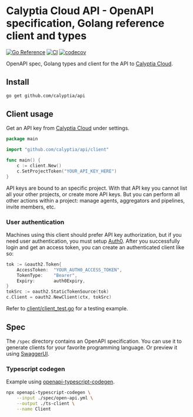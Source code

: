 # Calyptia Cloud API - OpenAPI specification, Golang reference client and types

[![Go Reference](https://pkg.go.dev/badge/github.com/calyptia/api.svg)](https://pkg.go.dev/github.com/calyptia/api)
[![CI](https://github.com/calyptia/go-repo-template/actions/workflows/ci.yml/badge.svg?branch=main)](https://github.com/calyptia/go-repo-template/actions/workflows/ci.yml)
[![codecov](https://codecov.io/gh/calyptia/api/branch/main/graph/badge.svg?token=FUCFZ7JRAS)](https://codecov.io/gh/calyptia/api)

OpenAPI spec, Golang types and client for the API to [Calyptia Cloud](https://cloud.calyptia.com).

## Install

```bash
go get github.com/calyptia/api
```

## Client usage

Get an API key from [Calyptia Cloud](https://cloud.calyptia.com) under settings.

```go
package main

import "github.com/calyptia/api/client"

func main() {
    c := client.New()
    c.SetProjectToken("YOUR_API_KEY_HERE")
}
```

API keys are bound to an specific project.
With that API key you cannot list all your other projects,
or create more API keys.
But you can perform all other actions within a project:
manage agents, aggregators and pipelines, invite members, etc.

### User authentication

Machines using this client should prefer API key authorization,
but if you need user authentication, you must setup [Auth0](https://auth0.com).
After you successfully login and get an access token,
you can create an authenticated client like so:

```go
tok := &oauth2.Token{
    AccessToken:  "YOUR_AUTH0_ACCESS_TOKEN",
    TokenType:    "Bearer",
    Expiry:       auth0Expiry,
}
tokSrc := oauth2.StaticTokenSource(tok)
c.Client = oauth2.NewClient(ctx, tokSrc)
```

Refer to [client/client_test.go](https://github.com/calyptia/api/blob/eec74522b60638539bdb7f2334548d3c4cda813d/client/client_test.go#L528-L531)
for a testing example.

## Spec

The `/spec` directory contains an OpenAPI specification.
You can use it to generate clients for your favorite programming language.
Or preview it using [SwaggerUI](https://editor.swagger.io/?url=https://raw.githubusercontent.com/calyptia/api/main/spec/open-api.yml).

### Typescript codegen

Example using [openapi-typescript-codegen](https://www.npmjs.com/package/openapi-typescript-codegen).

```bash
npx openapi-typescript-codegen \
    --input ./spec/open-api.yml \
    --output ./ts-client \
    --name Client
```
